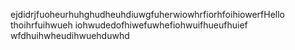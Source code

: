 ejdidrjfuoheurhuhghudheuhdiuwgfuherwiowhrfiorhfoihiowerfHello thoihrfuihwueh
iohwudedofhiwefuwhefiohwuifhueufhuief
wfdhuihwheudihwuehduwhd
